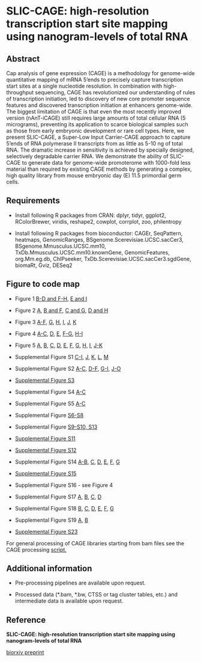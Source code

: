 # SLIC-CAGE: high-resolution transcription start site mapping using nanogram-levels of total RNA

## Abstract
Cap analysis of gene expression (CAGE) is a methodology for genome-wide quantitative mapping of mRNA 5’ends to precisely capture transcription start sites at a single nucleotide resolution. In combination with high-throughput sequencing, CAGE has revolutionized our understanding of rules of transcription initiation, led to discovery of new core promoter sequence features and discovered transcription initiation at enhancers genome-wide. The biggest limitation of CAGE is that even the most recently improved version (nAnT-iCAGE) still requires large amounts of total cellular RNA (5 micrograms), preventing its application to scarce biological samples such as those from early embryonic development or rare cell types. Here, we present SLIC-CAGE, a Super-Low Input Carrier-CAGE approach to capture 5’ends of RNA polymerase II transcripts from as little as 5-10 ng of total RNA. The dramatic increase in sensitivity is achieved by specially designed, selectively degradable carrier RNA. We demonstrate the ability of SLIC-CAGE to generate data for genome-wide promoterome with 1000-fold less material than required by existing CAGE methods by generating a complex, high quality library from mouse embryonic day (E) 11.5 primordial germ cells.

## Requirements 

* Install following R packages from CRAN: 
dplyr, tidyr, ggplot2, RColorBrewer, viridis, reshape2, cowplot, corrplot, zoo, philentropy

* Install following R packages from bioconductor:
CAGEr, SeqPattern, heatmaps, GenomicRanges, BSgenome.Scerevisiae.UCSC.sacCer3, BSgenome.Mmusculus.UCSC.mm10, TxDb.Mmusculus.UCSC.mm10.knownGene, GenomicFeatures, org.Mm.eg.db, ChIPseeker, TxDb.Scerevisiae.UCSC.sacCer3.sgdGene, biomaRt, Gviz, DESeq2

## Figure to code map 

* Figure 1 [B-D and F-H](analysis/01_pairwise_ctss_corr.R), [E and I](analysis/02_gviz_gbrowser_views.R)  
* Figure 2 [A](analysis/03_genomic_location_tc.R), [B and F](analysis/04_distribution_iq_width.R), [C and G](analysis/05_CTSS_nucleotide_composition.R), [D and H](analysis/06_CTSS_dinucleotide_composition.R)  
* Figure 3 [A-F](analysis/01_pairwise_ctss_corr.R), [G](analysis/02_gviz_gbrowser_views.R), [H](analysis/03_genomic_location_tc.R), [I](analysis/04_distribution_iq_width.R), [J](analysis/05_CTSS_nucleotide_composition.R), [K](analysis/06_CTSS_dinucleotide_composition.R)  
* Figure 4 [A-C](analysis/07_heatmaps_TA_TATA_GC.R), [D](analysis/08_WW_periodicity_metaplot.R), [E](09_tag_cluster_coverage.R), [F-G](analysis/10_H3K4me3_coverage.R), [H-I](analysis/11_CpG_island_coverage.R)  
* Figure 5 [A](analysis/12_CAGE_RNAseq_corr.R), [B](analysis/04_distribution_iq_width.R), [C](analysis/03_genomic_location_tc.R), [D](analysis/05_CTSS_nucleotide_composition.R), [E](analysis/06_CTSS_dinucleotide_composition.R), [F](analysis/07_heatmaps_TA_TATA_GC.R), [G](analysis/13_SOM_expression_profiling.R), [H](analysis/14_SOM_clusters_genomic_locations.R), [I](analysis/15_SOM_clusters_GO_analysis.R), [J-K](analysis/02_gviz_gbrowser_views.R)  
  
* Supplemental Figure S1 [C-I](analysis/01_pairwise_ctss_corr.R), [J](analysis/03_genomic_location_tc.R), [K](analysis/04_distribution_iq_width.R), [L](analysis/05_CTSS_nucleotide_composition.R), [M](analysis/06_CTSS_dinucleotide_composition.R)  
* Supplemental Figure S2 [A-C](6_correlation_matrices.R), [D-F](analysis/03_genomic_location_tc.R), [G-I](analysis/05_CTSS_nucleotide_composition.R), [J-O](analysis/06_CTSS_dinucleotide_composition.R)  
* [Supplemental Figure S3](analysis/17_low_complex_simulation.R)  
* Supplemental Figure S4 [A-C](analysis/04_distribution_iq_width.R)  
* Supplemental Figure S5 [A-C](analysis/18_ROC_curves.R)  
* Supplemental Figure [S6-S8](analysis/19_distance_domTSS_SLIC_nAnTi.R)  
* Supplemental Figure [S9-S10, S13](analysis/20_CTSSs_missing_TPM_ratios.R)  
* [Supplemental Figure S11](analysis/21_domTSS_init_genom_loc.R)  
* [Supplemental Figure S12](analysis/22_domTSS_init_TPM_strat.R)  
* Supplemental Figure S14 [A-B](analysis/23_nanoCAGE_XL_corr.R), [C](analysis/19_distance_domTSS_SLIC_nAnTi.R), [D](analysis/analysis/04_distribution_iq_width.R), [E](analysis/03_genomic_location_tc.R), [F](analysis/05_CTSS_nucleotide_composition.R), [G](06_CTSS_dinucleotide_composition.R)  
* [Supplemental Figure S15](24_heatmap_similarity.R)  
* Supplemental Figure S16 - see Figure 4  
* Supplemental Figure S17 [A](25_IQ_width_distrib_threshold.R), [B](analysis/08_WW_periodicity_metaplot.R), [C](analysis/07_heatmaps_TA_TATA_GC.R), [D](26_TATA_box_metaplot.R)  
* Supplemental Figure S18 [B](27_CTSS_cons_correlation.R), [C](analysis/03_genomic_location_tc.R), [D](analysis/04_distribution_iq_width.R), [E](analysis/05_CTSS_nucleotide_composition.R), [F](analysis/06_CTSS_dinucleotide_composition.R), [G](analysis/07_heatmaps_TA_TATA_GC.R)  
* Supplemental Figure S19 [A](27_CTSS_cons_correlation.R), [B](analysis/04_distribution_iq_width.R)  
* [Supplemental Figure S23](analysis/28_nanoCAGE_cons_corr.R)  
  
For general processing of CAGE libraries starting from bam files see the CAGE processing [script.](analysis/29_CAGE_processing.R)









## Additional information 

* Pre-processing pipelines are available upon request.

* Processed data (*.bam, *.bw, CTSS or tag cluster tables, etc.) and intermediate data is available upon request.

## Reference 
**SLIC-CAGE: high-resolution transcription start site mapping using nanogram-levels of total RNA**

[biorxiv preprint](https://www.biorxiv.org/content/early/2018/07/19/368795)